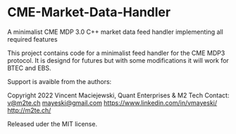 # CME-Market-Data-Handler
A minimalist CME MDP 3.0 C++ market data feed handler implementing all required features

This project contains code for a minimalist feed handler for the CME MDP3 protocol.
It is designd for futures but with some modifications it will work for BTEC and EBS.

Support is avaible from the authors:

Copyright 2022 Vincent Maciejewski, Quant Enterprises & M2 Tech
Contact:
v@m2te.ch
mayeski@gmail.com
https://www.linkedin.com/in/vmayeski/
http://m2te.ch/

Released uder the MIT license.
